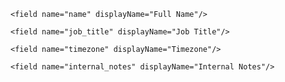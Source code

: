 <page id="internalTeamCreate" type="Create" table="internal_team" name="Create Team Member">

  <pageSection type="fields">



   <subSection name="Identity">

    <field name="name" displayName="Full Name"/>

    <field name="job_title" displayName="Job Title"/>

    <field name="timezone" displayName="Timezone"/>

   </subSection>



   <subSection name="Internal">

    <field name="internal_notes" displayName="Internal Notes"/>

   </subSection>



  </pageSection>

</page>

